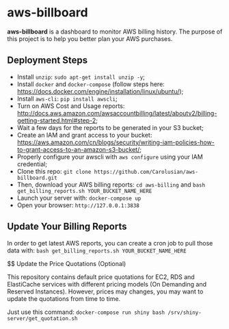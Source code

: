 # aws-billboard

**aws-billboard** is a dashboard to monitor AWS billing history. The purpose of this project is to help you better plan your AWS purchases.

## Deployment Steps

* Install `unzip`: `sudo apt-get install unzip -y`;
* Install `docker` and `docker-compose` (follow steps here: https://docs.docker.com/engine/installation/linux/ubuntu/);
* Install `aws-cli`: `pip install awscli`;
* Turn on AWS Cost and Usage reports: http://docs.aws.amazon.com/awsaccountbilling/latest/aboutv2/billing-getting-started.html#step-2;
* Wait a few days for the reports to be generated in your S3 bucket;
* Create an IAM and grant access to your bucket: https://aws.amazon.com/cn/blogs/security/writing-iam-policies-how-to-grant-access-to-an-amazon-s3-bucket/;
* Properly configure your awscli with `aws configure` using your IAM credential;
* Clone this repo: `git clone https://github.com/Carolusian/aws-billboard.git`
* Then, download your AWS billing reports: `cd aws-billing` and `bash get_billing_reports.sh YOUR_BUCKET_NAME_HERE` 
* Launch your server with: `docker-compose up`
* Open your browser: `http://127.0.0.1:3838`

## Update Your Billing Reports

In order to get latest AWS reports, you can create a cron job to pull those data with: `bash get_billing_reports.sh YOUR_BUCKET_NAME_HERE`

$$ Update the Price Quotations (Optional)

This repository contains default price quotations for EC2, RDS and ElastiCache services with different pricing models (On Demanding and Reserved Instances). However, prices may changes, you may want to update the quotations from time to time.

Just use this command: `docker-compose run shiny bash /srv/shiny-server/get_quotation.sh`


